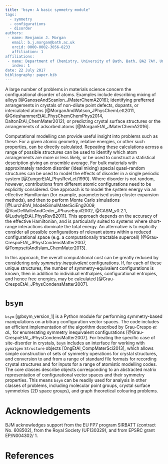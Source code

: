 ```yaml
---
title: 'bsym: A basic symmetry module"
tags:  
  - symmetry
  - configurations
  - disorder
authors:  
 - name: Benjamin J. Morgan  
   email: b.j.morgan@bath.ac.uk  
   orcid: 0000-0002-3056-8233  
   affiliation: 1  
affiliations:  
 - name: Department of Chemistry, University of Bath, Bath, BA2 7AY, United Kingdom.  
   index: 1  
date: 22 July 2017  
bibliography: paper.bib
---
```


A large number of problems in materials science concern the configurational disorder of atoms. Examples include describing mixing of alloys [@GanoseAndScanlon_JMaterChemA2016]; identifying prefferred arrangements in crystals of non-dilute point defects, dopants, or intercalated atoms [@MorganAndWatson_JPhysChemLett2011, @GrieshammerEtAl_PhysChemChemPhys2014, DaltonEtAl_ChemMater2012]; or predicting crystal surface structures or the arrangements of adsorbed atoms [@MorganEtAl_JMaterChemA2016].

Computational modelling can provide useful insight into problems such as these. For a given atomic geometry, relative energies, or other such properties, can be directly calculated. Repeating these calculations across a range of possible structures can be used to identify which atom arrangements are more or less likely, or be used to construct a statistical description giving an ensemble average.
For bulk materials with approximately random disorder (ideal mixing) special quasi-random structures can be used to model the effects of disorder in a single periodic system [@ZungerEtAl_PhysRevLett1990]. Where disorder is not random, however, contributions from different atomic configurations need to be explicitly considered. One approach is to model the system energy via an effective Hamiltonian (for example, parameterised using cluster expansion methods), and then to perform Monte Carlo simulations [@LurchEtAl_ModelSimulMaterSciEng2009, @VanDeWalleAndCeder_JPhaseEquil2002, @CASM_v0.2.1, @LudwigEtAl_PhysRevB2011]. This approach depends on the accuracy of the effective Hamiltonian, and is particularly suited to systems where short-range interactions dominate the total energy. An alternative is to explicitly consider all possible configurations of relevant atoms within a reduced configurational space (e.g. a computationally tractable supercell) [@Grau-CrespoEtAl_JPhysCondensMatter2007, @TompsettAndIslam_ChemMater2013]. 

In this approach, the overall computational cost can be greatly reduced by considering only *symmetry inequivalent* configurations. If, for each of these unique structures, the number of symmetry-equivalent configurations is known, then in addition to individual enthalpies, configurational entropies, and hence free energies, may be calculated [@Grau-CrespoEtAl_JPhysCondensMatter2007]. 

# `bsym`

`bsym` [@bsym_version_1] is a Python module for performing symmetry-based manipulations on arbitrary configuration vector spaces. 
The code includes an efficient implementation of the algorithm described by Grau-Crespo *et al.*, for enumerating symmetry inequivalent configurations [@Grau-CrespoEtAl_JPhysCondensMatter2007].
For treating the specific case of site-disorder in crystals, `bsym` includes an interface for working with `pymatgen` `Structure` objects [OngEtAl_CompMaterSci2013], which allows simple construction of sets of symmetry operations for crystal structures, and conversion to and from a range of standard file formats for recording crystal structures and for inputs for a range of atomistic modelling codes. 
The core classes describe objects corresponding to an abstracted matrix representation of configurational vector spaces and their symmetry properties. This means `bsym` can be readily used for analysis in other classes of problems, including molecular point groups, crystal surface symmetries (2D space groups), and graph theoretical colouring problems.

# Acknowledgements

BJM acknowledges support from the EU FP7 program SIRBATT (contract No. 608502), from the Royal Society (UF130329), and from EPSRC grant EP/N004302/ 1.

# References

